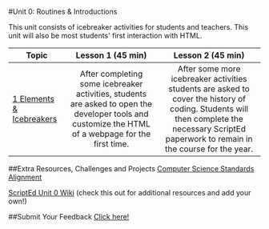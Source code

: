 #Unit 0: Routines & Introductions

This unit consists of icebreaker activities for students and teachers. This unit will also be most students' first interaction with HTML.

| Topic | Lesson 1 (45 min) | Lesson 2 (45 min) | 
|-----|:-------:|:-------:|
| [1 Elements & Icebreakers](topics/topic1)| After completing some icebreaker activities, students are asked to open the developer tools and customize the HTML of a webpage for the first time.| After some more icebreaker activities students are asked to cover the history of coding. Students will then complete the necessary ScriptEd paperwork to remain in the course for the year.|


##Extra Resources, Challenges and Projects
[Computer Science Standards Alignment](csStandards.md)

<a href="https://github.com/ScriptEdcurriculum/curriculum2016/wiki/foundationsCourse#unit-0-introductions">ScriptEd Unit 0 Wiki</a> (check this out for additional resources and add your own!)

##Submit Your Feedback
<a href="https://docs.google.com/forms/d/e/1FAIpQLSfx0wkLyw_jSOhWR2yY8GTR8TV2NXYZc40us7aPHnl9bO6WAQ/viewform">Click here!</a>
